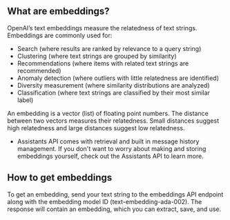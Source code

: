

## What are embeddings?
OpenAI’s text embeddings measure the relatedness of text strings. 
Embeddings are commonly used for:

- Search (where results are ranked by relevance to a query string)
- Clustering (where text strings are grouped by similarity)
- Recommendations (where items with related text strings are recommended)
- Anomaly detection (where outliers with little relatedness are identified)
- Diversity measurement (where similarity distributions are analyzed)
- Classification (where text strings are classified by their most similar label)

An embedding is a vector (list) of floating point numbers. The distance between two vectors measures their relatedness. Small distances suggest high relatedness and large distances suggest low relatedness.

* Assistants API comes with retrieval and built in message history management. If you don't want to worry about making and storing embeddings yourself, check out the Assistants API to learn more.



## How to get embeddings
To get an embedding, send your text string to the embeddings API endpoint along with the embedding model ID (text-embedding-ada-002). The response will contain an embedding, which you can extract, save, and use.






